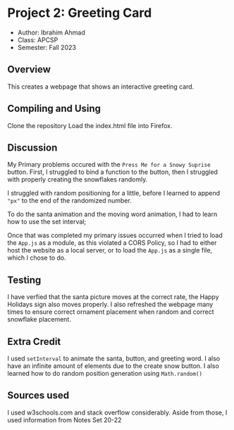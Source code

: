 # Project 2: Greeting Card

- Author: Ibrahim Ahmad
- Class: APCSP
- Semester: Fall 2023

## Overview

This creates a webpage that shows an interactive greeting card.

## Compiling and Using

Clone the repository
Load the index.html file into Firefox.

## Discussion

My Primary problems occured with the `Press Me for a Snowy Suprise` button. First, I struggled to bind a function to the button, then I struggled with properly creating the snowflakes randomly.

I struggled with random positioning for a little, before I learned to append `"px"` to the end of the randomized number.

To do the santa animation and the moving word animation, I had to learn how to use the set interval;

Once that was completed my primary issues occurred when I tried to load the `App.js` as a module, as this violated a CORS Policy, so I had to either host the website as a local server, or to load the `App.js` as a single file, which I chose to do.

## Testing

I have verfied that the santa picture moves at the correct rate, the Happy Holidays sign also moves properly. I also refreshed the webpage many times to ensure correct ornament placement when random and correct snowflake placement.

## Extra Credit

I used `setInterval` to animate the santa, button, and greeting word. I also have an infinite amount of elements due to the create snow button. I also learned how to do random position generation using `Math.random()`

## Sources used

I used w3schools.com and stack overflow considerably. Aside from those, I used information from Notes Set 20-22
